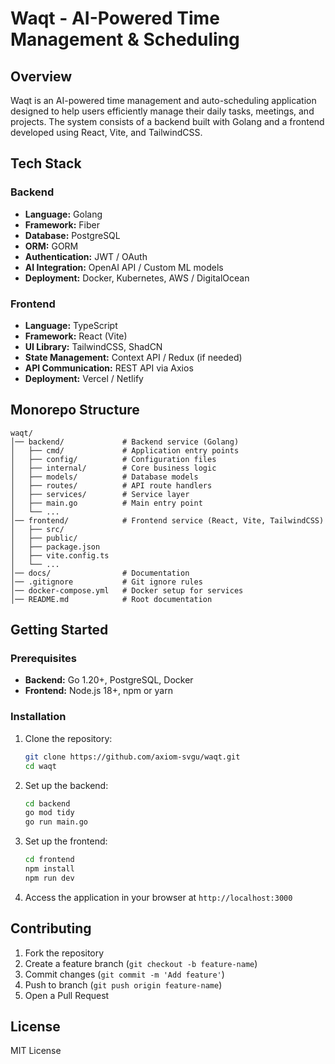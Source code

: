 # Waqt - AI-Powered Time Management & Scheduling

## Overview

Waqt is an AI-powered time management and auto-scheduling application designed to help users efficiently manage their daily tasks, meetings, and projects. The system consists of a backend built with Golang and a frontend developed using React, Vite, and TailwindCSS.

## Tech Stack

### Backend

- **Language:** Golang
- **Framework:** Fiber
- **Database:** PostgreSQL
- **ORM:** GORM
- **Authentication:** JWT / OAuth
- **AI Integration:** OpenAI API / Custom ML models
- **Deployment:** Docker, Kubernetes, AWS / DigitalOcean

### Frontend

- **Language:** TypeScript
- **Framework:** React (Vite)
- **UI Library:** TailwindCSS, ShadCN
- **State Management:** Context API / Redux (if needed)
- **API Communication:** REST API via Axios
- **Deployment:** Vercel / Netlify

## Monorepo Structure

```
waqt/
│── backend/             # Backend service (Golang)
│   ├── cmd/             # Application entry points
│   ├── config/          # Configuration files
│   ├── internal/        # Core business logic
│   ├── models/          # Database models
│   ├── routes/          # API route handlers
│   ├── services/        # Service layer
│   ├── main.go          # Main entry point
│   └── ...
│── frontend/            # Frontend service (React, Vite, TailwindCSS)
│   ├── src/
│   ├── public/
│   ├── package.json
│   ├── vite.config.ts
│   └── ...
│── docs/                # Documentation
│── .gitignore           # Git ignore rules
│── docker-compose.yml   # Docker setup for services
│── README.md            # Root documentation
```

## Getting Started

### Prerequisites

- **Backend:** Go 1.20+, PostgreSQL, Docker
- **Frontend:** Node.js 18+, npm or yarn

### Installation

1. Clone the repository:
   ```sh
   git clone https://github.com/axiom-svgu/waqt.git
   cd waqt
   ```
2. Set up the backend:
   ```sh
   cd backend
   go mod tidy
   go run main.go
   ```
3. Set up the frontend:
   ```sh
   cd frontend
   npm install
   npm run dev
   ```
4. Access the application in your browser at `http://localhost:3000`

## Contributing

1. Fork the repository
2. Create a feature branch (`git checkout -b feature-name`)
3. Commit changes (`git commit -m 'Add feature'`)
4. Push to branch (`git push origin feature-name`)
5. Open a Pull Request

## License

MIT License
